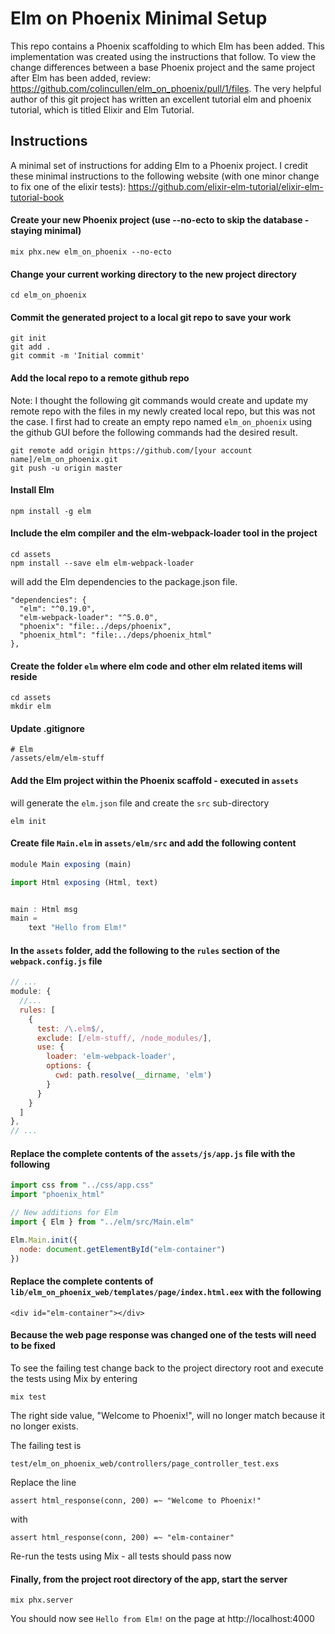 # Elm on Phoenix Minimal Setup
This repo contains a Phoenix scaffolding to which Elm has been added. This implementation was created using the instructions that follow. To view the change differences between a base Phoenix project and the same project after Elm has been added, review:
https://github.com/colincullen/elm_on_phoenix/pull/1/files. The very helpful author of this git project has written an excellent tutorial elm and phoenix tutorial, which is titled Elixir and Elm Tutorial.

## Instructions

A minimal set of instructions for adding Elm to a Phoenix project.
I credit these minimal instructions to the following website (with one minor change to fix one of the elixir tests):
https://github.com/elixir-elm-tutorial/elixir-elm-tutorial-book

#### Create your new Phoenix project (use --no-ecto to skip the database - staying minimal)
```
mix phx.new elm_on_phoenix --no-ecto
```
#### Change your current working directory to the new project directory
```
cd elm_on_phoenix
```
#### Commit the generated project to a local git repo to save your work
```
git init
git add .
git commit -m 'Initial commit'
```
#### Add the local repo to a remote github repo
Note: I thought the following git commands would create and update my remote repo with the files in my newly created local repo, but this was not the case. I first had to create an empty repo named ```elm_on_phoenix``` using the github GUI before the following commands had the desired result.
```
git remote add origin https://github.com/[your account name]/elm_on_phoenix.git
git push -u origin master
```

#### Install Elm
```
npm install -g elm
````

#### Include the elm compiler and the elm-webpack-loader tool in the project
```
cd assets
npm install --save elm elm-webpack-loader
```
will add the Elm dependencies to the package.json file.
```
"dependencies": {
  "elm": "^0.19.0",
  "elm-webpack-loader": "^5.0.0",
  "phoenix": "file:../deps/phoenix",
  "phoenix_html": "file:../deps/phoenix_html"
},
```
#### Create the folder ```elm``` where elm code and other elm related items will reside

```
cd assets
mkdir elm
```
#### Update .gitignore
```
# Elm
/assets/elm/elm-stuff
```
#### Add the Elm project within the Phoenix scaffold - executed in ```assets```
will generate the ```elm.json``` file and create the ```src``` sub-directory
``` 
elm init
```
#### Create file ```Main.elm``` in ```assets/elm/src``` and add the following content
```javascript
module Main exposing (main)

import Html exposing (Html, text)


main : Html msg
main =
    text "Hello from Elm!"
```
#### In the ```assets``` folder, add the following to the ```rules``` section of the ```webpack.config.js``` file 
```javascript
// ...
module: {
  //...
  rules: [
    {
      test: /\.elm$/,
      exclude: [/elm-stuff/, /node_modules/],
      use: {
        loader: 'elm-webpack-loader',
        options: {
          cwd: path.resolve(__dirname, 'elm')
        }
      }
    }
  ]
},
// ...
```
#### Replace the complete contents of the ```assets/js/app.js``` file with the following
```javascript
import css from "../css/app.css"
import "phoenix_html"

// New additions for Elm
import { Elm } from "../elm/src/Main.elm"

Elm.Main.init({
  node: document.getElementById("elm-container")
})
```
#### Replace the complete contents of ```lib/elm_on_phoenix_web/templates/page/index.html.eex``` with the following
```
<div id="elm-container"></div>
```
#### Because the web page response was changed one of the tests will need to be fixed

To see the failing test change back to the project directory root and execute the tests using Mix by entering
```
mix test
```
The right side value, "Welcome to Phoenix!", will no longer match because it no longer exists.

The failing test is
```
test/elm_on_phoenix_web/controllers/page_controller_test.exs
```
Replace the line 
```
assert html_response(conn, 200) =~ "Welcome to Phoenix!"
```
with
```
assert html_response(conn, 200) =~ "elm-container"
```
Re-run the tests using Mix - all tests should pass now

#### Finally, from the project root directory of the app, start the server
```
mix phx.server
```
You should now see ```Hello from Elm!``` on the page at http://localhost:4000

